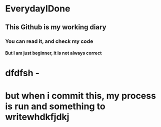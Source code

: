 # EverydayIDone

## This Github is my working diary

### You can read it, and check my code

#### But I am just beginner, it is not always correct

# dfdfsh -
# but when i commit this, my process is run and something to writewhdkfjdkj
